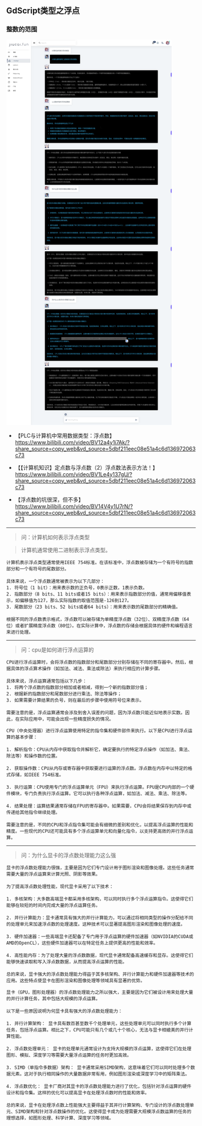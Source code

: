 ## GdScript类型之浮点


### 整数的范围

![img.png](image/img020.png)

- 【PLC与计算机中常用数据类型：浮点数】 https://www.bilibili.com/video/BV12a4y1i7Ak/?share_source=copy_web&vd_source=5dbf211eec08e51a4c6d136972063c73

- 【【计算机知识】定点数与浮点数（2）浮点数法表示方法！】 https://www.bilibili.com/video/BV1Le4y137gU/?share_source=copy_web&vd_source=5dbf211eec08e51a4c6d136972063c73

- 【浮点数的坑很深，但不多】 https://www.bilibili.com/video/BV14V4y1U7rN/?share_source=copy_web&vd_source=5dbf211eec08e51a4c6d136972063c73

-----------
> 问：计算机如何表示浮点类型


> 计算机通常使用二进制表示浮点类型。


```text
计算机表示浮点类型通常使用IEEE 754标准。在该标准中，浮点数被存储为一个有符号的指数部分和一个有符号的尾数部分。

具体来说，一个浮点数通常被表示为以下几部分：
1. 符号位（1 bit）：用来表示数的正负号，0表示正数，1表示负数。
2. 指数部分（8 bits、11 bits或者15 bits）：用来表示指数部分的值，通常用偏移值表示，如偏移值为127，那么实际指数的取值范围是-126到127。
3. 尾数部分（23 bits、52 bits或者64 bits）：用来表示数的尾数部分的精确值。

根据不同的浮点数表示格式，浮点数可以被存储为单精度浮点数（32位）、双精度浮点数（64位）或者扩展精度浮点数（80位）。在实际计算中，浮点数的存储会根据具体的硬件和编程语言来进行处理。
```


-----------
> 问：cpu是如何进行浮点运算的


```text
CPU进行浮点运算时，会将浮点数的指数部分和尾数部分分别存储在不同的寄存器中。然后，根据具体的浮点算术操作（如加法、减法、乘法或除法）来执行相应的计算步骤。

具体来说，浮点运算通常包括以下几步：
1. 将两个浮点数的指数部分相加或者相减，得到一个新的指数部分值；
2. 根据新的指数部分和尾数部分进行乘法、除法等操作；
3. 如果需要计算结果的负号，则在最后的步骤中使用符号位来表示。

需要注意的是，浮点运算通常会涉及到舍入误差的问题，因为浮点数只能近似地表示实数。因此，在实际应用中，可能会出现一些精度损失的情况。
```


```text
CPU（中央处理器）进行浮点运算使用特定的指令集和硬件部件来执行。以下是CPU进行浮点运算的基本步骤：

1. 解析指令：CPU从内存中获取指令并解析它，确定要执行的特定浮点操作（如加法、乘法、除法等）和操作数的位置。

2. 获取操作数：CPU从内存或寄存器中获取要进行运算的浮点数。浮点数在内存中以特定的格式存储，如IEEE 754标准。

3. 执行运算：CPU使用专门的浮点运算单元（FPU）来执行浮点运算。FPU是CPU内部的一个硬件模块，专门负责执行浮点运算。它可以执行各种浮点运算，如加法、减法、乘法、除法等。

4. 结果处理：运算结果通常存储在FPU的寄存器中。如果需要，CPU会将结果保存到内存中或传递给其他指令继续处理。

需要注意的是，不同的CPU和浮点指令集可能会有细微的差别和优化，以提高浮点运算的性能和精度。一些现代的CPU还可能具有多个浮点运算单元和向量化指令，以支持更高效的并行浮点运算。
```


-----------
> 问：为什么显卡的浮点数处理能力这么强


```text
显卡的浮点数处理能力很强，主要是因为它们专门设计用于图形渲染和图像处理。这些任务通常需要大量的浮点运算来计算光照、阴影等效果。

为了提高浮点数处理性能，现代显卡采用了以下技术：

1. 多核架构：大多数高端显卡都采用多核架构，可以同时执行多个浮点运算指令。这使得它们能够在较短的时间内完成大量的浮点运算任务。

2. 并行计算能力：显卡通常具有强大的并行计算能力，可以通过将相同类型的操作分配给不同的处理单元来加速浮点数的处理速度。这种技术可以显著提高图形渲染和图像处理的速度。

3. 硬件加速器：一些高端显卡还配备了专门用于浮点运算的硬件加速器（如NVIDIA的CUDA或AMD的OpenCL），这些硬件加速器可以在特定任务上提供更高的性能和效率。

4. 高性能内存：为了处理大量的浮点数数据，现代显卡通常配备高速缓存和显存。这使得它们能够快速读取和写入浮点数数据，从而提高浮点运算的性能。

总的来说，显卡强大的浮点数处理能力得益于其多核架构、并行计算能力和硬件加速器等技术的应用。这些特点使显卡在图形渲染和图像处理等领域具有显著的优势。
```


```text
显卡（GPU，图形处理器）的浮点数处理能力之所以强大，主要是因为它们被设计用来处理大量的并行计算任务，其中包括大规模的浮点运算。

以下是一些原因说明为何显卡具有强大的浮点数处理能力：

1. 并行计算架构： 显卡具有数百甚至数千个处理单元，这些处理单元可以同时执行多个计算任务，包括浮点运算。相比之下，CPU可能只有几个或几十个核心，无法与显卡相媲美的并行计算性能。

2. 浮点数处理单元： 显卡的处理单元通常设计为支持大规模的浮点运算，这使得它们在处理图形、模拟、深度学习等需要大量浮点运算的任务时更加高效。

3. SIMD（单指令多数据）架构： 显卡通常采用SIMD架构，这意味着它们可以同时处理多个数据元素。这对于执行相同操作的大量数据非常有用，例如图形渲染或深度学习中的矩阵乘法。

4. 浮点数优化： 显卡厂商对其显卡的浮点数处理能力进行了优化，包括针对浮点运算的硬件设计和指令集。这样的优化可以提高显卡在处理浮点数时的性能和效率。

总的来说，显卡在处理浮点数上性能强大主要得益于其并行计算架构、专门设计的浮点数处理单元、SIMD架构和针对浮点数操作的优化。这使得显卡成为处理需要大规模浮点数运算的任务的理想选择，如图形处理、科学计算、深度学习等领域。
```